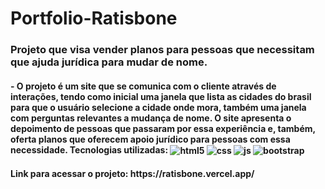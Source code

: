 # Portfolio-Ratisbone

<h3>Projeto que visa vender planos para pessoas que necessitam que ajuda jurídica para mudar de nome.</h3>

<h4>- O projeto é um site que se comunica com o cliente através de interações, tendo como inicial uma janela que lista as cidades do brasil para que o usuário selecione a cidade onde mora, também uma janela com perguntas relevantes a mudança de nome. O site apresenta o depoimento de pessoas que passaram por essa experiência e, também, oferta planos que oferecem apoio jurídico para pessoas com essa necessidade. Tecnologias utilizadas: <img align="center" alt="html5" src="https://img.shields.io/badge/HTML5-E34F26?style=for-the-badge&logo=html5&logoColor=white" /> <img align="center" alt="css" src="https://img.shields.io/badge/CSS3-1572B6?style=for-the-badge&logo=css3&logoColor=white" /> <img align="center" alt="js" src="https://img.shields.io/badge/JavaScript-F7DF1E?style=for-the-badge&logo=javascript&logoColor=black" /> <img align="center" alt="bootstrap" src="https://img.shields.io/badge/bootstrap-%23563D7C.svg?style=for-the-badge&logo=bootstrap&logoColor=white" /></h4>

<h4> Link para acessar o projeto: https://ratisbone.vercel.app/ </h4>
